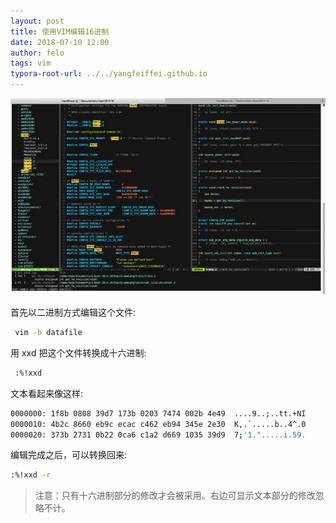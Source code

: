 ```yaml
---
layout: post
title: 使用VIM编辑16进制
date: 2018-07-10 12:00
author: felo
tags: vim
typora-root-url: ../../yangfeiffei.github.io
---
```


![](/images/vim/vim.jpeg)

首先以二进制方式编辑这个文件:

```bash
 vim -b datafile
```

用 xxd 把这个文件转换成十六进制:

```bash
 :%!xxd
```

文本看起来像这样:

```bash
0000000: 1f8b 0808 39d7 173b 0203 7474 002b 4e49  ....9..;..tt.+NI 
0000010: 4b2c 8660 eb9c ecac c462 eb94 345e 2e30  K,.`.....b..4^.0 
0000020: 373b 2731 0b22 0ca6 c1a2 d669 1035 39d9  7;'1.".....i.59. 
```

编辑完成之后，可以转换回来:

```bash
:%!xxd -r
```

> 注意：只有十六进制部分的修改才会被采用。右边可显示文本部分的修改忽略不计。

